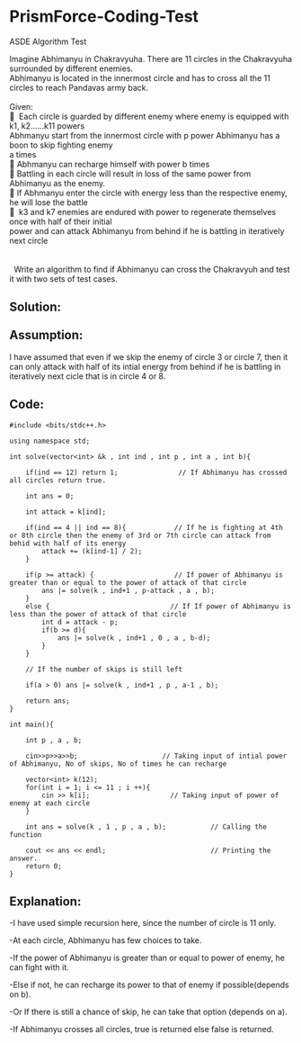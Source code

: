 # PrismForce-Coding-Test

ASDE Algorithm Test

Imagine Abhimanyu in Chakravyuha. There are 11 circles in the Chakravyuha surrounded by different enemies.<br>
Abhimanyu is located in the innermost circle and has to cross all the 11 circles to reach Pandavas army back. <br>
<br>
Given:<br>
  Each circle is guarded by different enemy where enemy is equipped with k1, k2……k11 powers<br>
Abhmanyu start from the innermost circle with p power Abhimanyu has a boon to skip fighting enemy<br>
a times <br>
 Abhmanyu can recharge himself with power b times <br>
 Battling in each circle will result in loss of the same power from Abhimanyu as the enemy. <br>
 If Abhmanyu enter the circle with energy less than the respective enemy, he will lose the battle<br>
  k3 and k7 enemies are endured with power to regenerate themselves once with half of their initial<br>
power and can attack Abhimanyu from behind if he is battling in iteratively next circle <br>
<br>
<br>
 
Write an algorithm to find if Abhimanyu can cross the Chakravyuh and test it with two sets of test cases.<br>

Solution:<br>
<br>
Assumption:<br>
-
I have assumed that even if we skip the enemy of circle 3 or circle 7, then it can only attack with half of its intial energy from behind if he is battling in iteratively next cicle that is in circle 4 or 8.<br>

Code:<br>
-
```
#include <bits/stdc++.h>

using namespace std;

int solve(vector<int> &k , int ind , int p , int a , int b){

    if(ind == 12) return 1;               // If Abhimanyu has crossed all circles return true.
    
    int ans = 0;

    int attack = k[ind];

    if(ind == 4 || ind == 8){            // If he is fighting at 4th or 8th circle then the enemy of 3rd or 7th circle can attack from behid with half of its energy
        attack += (k[ind-1] / 2);
    }

    if(p >= attack) {                    // If power of Abhimanyu is greater than or equal to the power of attack of that circle
        ans |= solve(k , ind+1 , p-attack , a , b);
    }
    else {                              // If If power of Abhimanyu is less than the power of attack of that circle
        int d = attack - p;
        if(b >= d){
            ans |= solve(k , ind+1 , 0 , a , b-d);
        }
    }

    // If the number of skips is still left
    
    if(a > 0) ans |= solve(k , ind+1 , p , a-1 , b);

    return ans;
}

int main(){

    int p , a , b;
    
    cin>>p>>a>>b;                     // Taking input of intial power of Abhimanyu, No of skips, No of times he can recharge

    vector<int> k(12);
    for(int i = 1; i <= 11 ; i ++){
        cin >> k[i];                    // Taking input of power of enemy at each circle
    }

    int ans = solve(k , 1 , p , a , b);           // Calling the function

    cout << ans << endl;                          // Printing the answer.
    return 0;
}
```
Explanation:
-
-I have used simple recursion here, since the number of circle is 11 only.

-At each circle, Abhimanyu has few choices to take.

-If the power of Abhimanyu is greater than or equal to power of enemy, he can fight with it.

-Else if not, he can recharge its power to that of enemy if possible(depends on b).

-Or If there is still a chance of skip, he can take that option (depends on a).

-If Abhimanyu crosses all circles, true is returned else false is returned.
